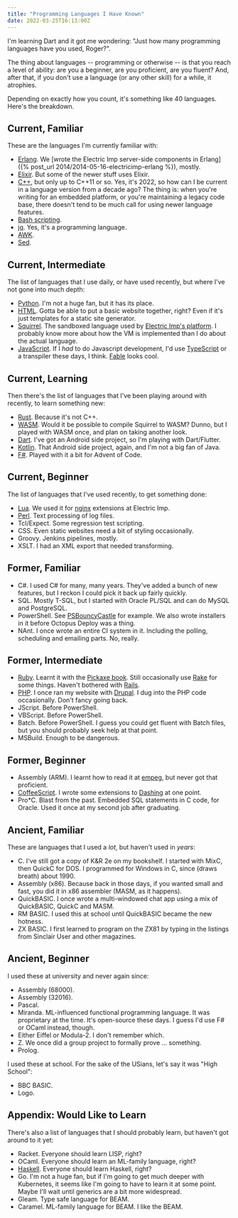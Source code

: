 ```yaml
---
title: "Programming Languages I Have Known"
date: 2022-03-25T16:13:00Z
---
```


I'm learning Dart and it got me wondering: "Just how many programming languages have you used, Roger?".

The thing about languages -- programming or otherwise -- is that you reach a level of ability: are you a beginner, are
you proficient, are you fluent? And, after that, if you don't use a language (or any other skill) for a while, it
atrophies.

Depending on exactly how you count, it's something like 40 languages. Here's the breakdown.

## Current, Familiar

These are the languages I'm currently familiar with:

- [Erlang](https://www.erlang.org/).
  We [wrote the Electric Imp server-side components in Erlang]({% post_url 2014/2014-05-16-electricimp-erlang %}), mostly.
- [Elixir](https://elixir-lang.org/). But some of the newer stuff uses Elixir.
- [C++](https://en.wikipedia.org/wiki/C%2B%2B), but only up to C++11 or so. Yes, it's 2022, so how can I be current in a
  language version from a decade ago? The thing is: when you're writing for an embedded platform, or you're maintaining
  a legacy code base, there doesn't tend to be much call for using newer language features.
- [Bash scripting](https://tldp.org/HOWTO/Bash-Prog-Intro-HOWTO.html).
- [jq](https://stedolan.github.io/jq/). Yes, it's a programming language.
- [AWK](https://www.gnu.org/software/gawk/manual/gawk.html).
- [Sed](https://www.gnu.org/software/sed/manual/sed.html).

## Current, Intermediate

The list of languages that I use daily, or have used recently, but where I've not gone into much depth:

- [Python](https://www.python.org/). I'm not a huge fan, but it has its place.
- [HTML](https://developer.mozilla.org/en-US/docs/Learn/Getting_started_with_the_web/HTML_basics). Gotta be able to put
  a basic website together, right? Even if it's just templates for a static site generator.
- [Squirrel](http://squirrel-lang.org/). The sandboxed language used by [Electric Imp's
  platform](https://www.electricimp.com/). I probably know more about how the VM is implemented than I do about the
  actual language.
- [JavaScript](https://en.wikipedia.org/wiki/JavaScript). If I _had_ to do Javascript development, I'd use
  [TypeScript](https://www.typescriptlang.org/) or a transpiler these days, I think. [Fable](https://fable.io/) looks
  cool.

## Current, Learning

Then there's the list of languages that I've been playing around with recently, to learn something new:

- [Rust](https://www.rust-lang.org/). Because it's not C++.
- [WASM](https://webassembly.org/). Would it be possible to compile Squirrel to WASM? Dunno, but I played with WASM
  once, and plan on taking another look.
- [Dart](https://dart.dev/). I've got an Android side project, so I'm playing with Dart/Flutter.
- [Kotlin](https://kotlinlang.org/). That Android side project, again, and I'm not a big fan of Java.
- [F#](https://fsharp.org/). Played with it a bit for Advent of Code.

## Current, Beginner

The list of languages that I've used recently, to get something done:

- [Lua](https://www.lua.org/). We used it for [nginx](https://www.nginx.com/) extensions at Electric Imp.
- [Perl](https://www.perl.org/). Text processing of log files.
- Tcl/Expect. Some regression test scripting.
- CSS. Even static websites need a bit of styling occasionally.
- Groovy. Jenkins pipelines, mostly.
- XSLT. I had an XML export that needed transforming.

## Former, Familiar

- C#. I used C# for many, many years. They've added a bunch of new features, but I reckon I could pick it back up fairly
  quickly.
- SQL. Mostly T-SQL, but I started with Oracle PL/SQL and can do MySQL and PostgreSQL.
- PowerShell. See [PSBouncyCastle](https://github.com/rlipscombe/PSBouncyCastle) for example. We also wrote installers
  in it before Octopus Deploy was a thing.
- NAnt. I once wrote an entire CI system in it. Including the polling, scheduling and emailing parts. No, really.

## Former, Intermediate

- [Ruby](https://www.ruby-lang.org/en/).
  Learnt it with the [Pickaxe book](https://pragprog.com/titles/ruby/programming-ruby-2nd-edition/).
  Still occasionally use [Rake](https://ruby.github.io/rake/) for some things.
  Haven't bothered with [Rails](https://rubyonrails.org/).
- [PHP](https://www.php.net/). I once ran my website with [Drupal](https://www.drupal.org/). I dug into the PHP code
  occasionally. Don't fancy going back.
- JScript. Before PowerShell.
- VBScript. Before PowerShell.
- Batch. Before PowerShell. I guess you could get fluent with Batch files, but you should probably seek help at that
  point.
- MSBuild. Enough to be dangerous.

## Former, Beginner

- Assembly (ARM). I learnt how to read it at [empeg](https://www.empeg.com/), but never got that proficient.
- [CoffeeScript](https://coffeescript.org/). I wrote some extensions to [Dashing](http://dashing.io/) at one point.
- Pro*C. Blast from the past. Embedded SQL statements in C code, for Oracle. Used it once at my second job after
  graduating.

## Ancient, Familiar

These are languages that I used a _lot_, but haven't used in _years_:

- C. I've still got a copy of K&R 2e on my bookshelf. I started with MixC, then QuickC for DOS. I programmed for Windows
  in C, since (draws breath) about 1990.
- Assembly (x86). Because back in those days, if you wanted small and fast, you did it in x86 assembler (MASM, as it
  happens).
- QuickBASIC. I once wrote a multi-windowed chat app using a mix of QuickBASIC, QuickC and MASM.
- RM BASIC. I used this at school until QuickBASIC became the new hotness.
- ZX BASIC. I first learned to program on the ZX81 by typing in the listings from Sinclair User and other magazines.

## Ancient, Beginner

I used these at university and never again since:

- Assembly (68000).
- Assembly (32016).
- Pascal.
- Miranda. ML-influenced functional programming language. It was proprietary at the time. It's open-source these days. I
  guess I'd use F# or OCaml instead, though.
- Either Eiffel or Modula-2. I don't remember which.
- Z. We once did a group project to formally prove ... something.
- Prolog.

I used these at school. For the sake of the USians, let's say it was "High School":

- BBC BASIC.
- Logo.

## Appendix: Would Like to Learn

There's also a list of languages that I should probably learn, but haven't got around to it yet:

- Racket. Everyone should learn LISP, right?
- OCaml. Everyone should learn an ML-family language, right?
- [Haskell](https://www.haskell.org/). Everyone should learn Haskell, right?
- Go. I'm not a huge fan, but if I'm going to get much deeper with Kubernetes, it seems like I'm going to have to learn
  it at some point. Maybe I'll wait until generics are a bit more widespread.
- Gleam. Type safe language for BEAM.
- Caramel. ML-family language for BEAM. I like the BEAM.
